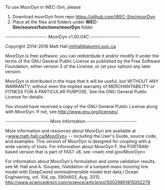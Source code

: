 To use MoorDyn in WEC-Sim, please

1. Download moorDyn from repo <https://github.com/WEC-Sim/moorDyn> 
2. Place all the files and folders under **WEC-Sim/source/functions/moorDyn** folder


--------------------- MoorDyn v1.00.04C -------------------------

Copyright 2014-2016 Matt Hall <mtjhall@alumni.uvic.ca>

MoorDyn is free software: you can redistribute it and/or modify 
it under the terms of the GNU General Public License as published 
by the Free Software Foundation, either version 3 of the License, 
or (at your option) any later version.

MoorDyn is distributed in the hope that it will be useful, but 
WITHOUT ANY WARRANTY; without even the implied warranty of 
MERCHANTABILITY or FITNESS FOR A PARTICULAR PURPOSE.  See the GNU 
General Public License for details.

You should have received a copy of the GNU General Public License 
along with MoorDyn.  If not, see <http://www.gnu.org/licenses/>.

---------------------- More Information -------------------------

More information and resources about MoorDyn are available at 
<www.matt-hall.ca/MoorDyn> -- including the User's Guide, source
code, and examples.  This version of MoorDyn is 
designed for coupling with a wide variety of tools.  For 
information about MoorDyn F, the FORTRAN-based version that is
part of FAST v8, see <nwtc.nrel.gov/MoorDyn>

For information about MoorDyn's formulation and some validation 
results, see M. Hall and A. Goupee, ìValidation of a lumped-mass 
mooring line model with DeepCwind semisubmersible model test 
data,î Ocean Engineering, vol. 104, pp. 590ñ603, Aug. 2015.  
<http://www.sciencedirect.com/science/article/pii/S0029801815002279>
